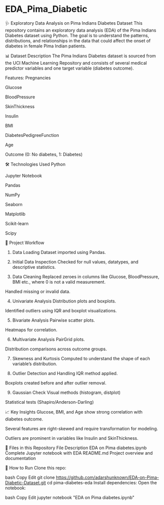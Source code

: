 # EDA_Pima_Diabetic
🩺 Exploratory Data Analysis on Pima Indians Diabetes Dataset
This repository contains an exploratory data analysis (EDA) of the Pima Indians Diabetes dataset using Python. The goal is to understand the patterns, distributions, and relationships in the data that could affect the onset of diabetes in female Pima Indian patients.

📊 Dataset Description
The Pima Indians Diabetes dataset is sourced from the UCI Machine Learning Repository and consists of several medical predictor variables and one target variable (diabetes outcome).

Features:
Pregnancies

Glucose

BloodPressure

SkinThickness

Insulin

BMI

DiabetesPedigreeFunction

Age

Outcome (0: No diabetes, 1: Diabetes)

🛠️ Technologies Used
Python

Jupyter Notebook

Pandas

NumPy

Seaborn

Matplotlib

Scikit-learn

Scipy

📌 Project Workflow
1. Data Loading
Dataset imported using Pandas.

2. Initial Data Inspection
Checked for null values, datatypes, and descriptive statistics.

3. Data Cleaning
Replaced zeroes in columns like Glucose, BloodPressure, BMI etc., where 0 is not a valid measurement.

Handled missing or invalid data.

4. Univariate Analysis
Distribution plots and boxplots.

Identified outliers using IQR and boxplot visualizations.

5. Bivariate Analysis
Pairwise scatter plots.

Heatmaps for correlation.

6. Multivariate Analysis
PairGrid plots.

Distribution comparisons across outcome groups.

7. Skewness and Kurtosis
Computed to understand the shape of each variable’s distribution.

8. Outlier Detection and Handling
IQR method applied.

Boxplots created before and after outlier removal.

9. Gaussian Check
Visual methods (histogram, distplot)

Statistical tests (Shapiro/Anderson-Darling)

📈 Key Insights
Glucose, BMI, and Age show strong correlation with diabetes outcome.

Several features are right-skewed and require transformation for modeling.

Outliers are prominent in variables like Insulin and SkinThickness.

📁 Files in this Repository
File	Description
EDA on Pima diabetes.ipynb	Complete Jupyter notebook with EDA
README.md	Project overview and documentation

📌 How to Run
Clone this repo:

bash
Copy
Edit
git clone https://github.com/adarshunknown/EDA-on-Pima-Diabetic-Dataset.git
cd pima-diabetes-eda
Install dependencies:
Open the notebook:

bash
Copy
Edit
jupyter notebook "EDA on Pima diabetes.ipynb"
